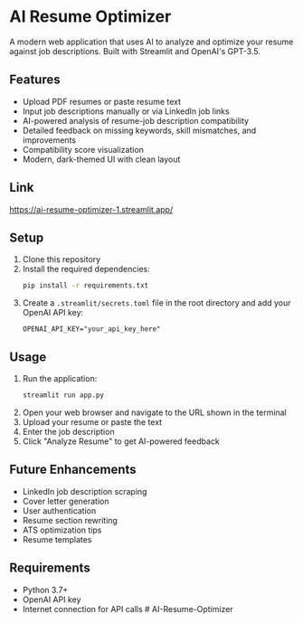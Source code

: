 # AI Resume Optimizer

A modern web application that uses AI to analyze and optimize your resume against job descriptions. Built with Streamlit and OpenAI's GPT-3.5.

## Features

- Upload PDF resumes or paste resume text
- Input job descriptions manually or via LinkedIn job links
- AI-powered analysis of resume-job description compatibility
- Detailed feedback on missing keywords, skill mismatches, and improvements
- Compatibility score visualization
- Modern, dark-themed UI with clean layout
  
## Link

https://ai-resume-optimizer-1.streamlit.app/

## Setup

1. Clone this repository
2. Install the required dependencies:
   ```bash
   pip install -r requirements.txt
   ```
3. Create a `.streamlit/secrets.toml` file in the root directory and add your OpenAI API key:
   ```
   OPENAI_API_KEY="your_api_key_here"
   ```

## Usage

1. Run the application:
   ```bash
   streamlit run app.py
   ```
2. Open your web browser and navigate to the URL shown in the terminal
3. Upload your resume or paste the text
4. Enter the job description
5. Click "Analyze Resume" to get AI-powered feedback

## Future Enhancements

- LinkedIn job description scraping
- Cover letter generation
- User authentication
- Resume section rewriting
- ATS optimization tips
- Resume templates

## Requirements

- Python 3.7+
- OpenAI API key
- Internet connection for API calls # AI-Resume-Optimizer

